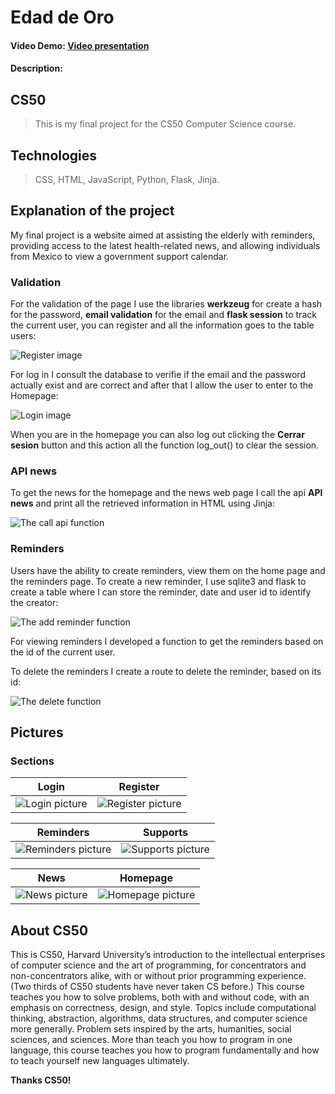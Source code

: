 # Edad de Oro
#### Video Demo:  [Video presentation](https://youtu.be/z3TXnVzy-cw)
#### Description:

## CS50
>This is my final project for the CS50 Computer Science course.
## Technologies
>CSS, HTML, JavaScript, Python, Flask, Jinja.

## Explanation of the project
My final project is a website aimed at assisting the elderly with reminders, providing access to the latest health-related news, and allowing individuals from Mexico to view a government support calendar.

### Validation

For the validation of the page I use the libraries **werkzeug** for create a hash for the password, **email validation** for the email and **flask session** to track the current user, you can register and all the information goes to the table users:

![Register image](./images-readme/register-code.png)

For log in I consult the database to verifie if the email and the password actually exist and are correct and after that I allow the user to enter to the Homepage:

![Login image](./images-readme/login-code.png)

When you are in the homepage you can also log out clicking the **Cerrar sesion** button and this action all the function log_out() to clear the session.


### API news

To get the news for the homepage and the news web page I call the api **API news** and print all the retrieved information in HTML using Jinja:

![The call api function](./images-readme/call-api.png)

### Reminders

Users have the ability to create reminders, view them on the home page and the reminders page. To create a new reminder, I use sqlite3 and flask to create a table where I can store the reminder, date and user id to identify the creator:

![The add reminder function](./images-readme/add-reminder.png)

For viewing reminders I developed a function to get the reminders based on the id of the current user.

To delete the reminders I create a route to delete the reminder, based on its id:

![The delete function](./images-readme/delete-reminder.png)

## Pictures

### Sections

| Login                                        | Register                                           |
| -------------------------------------------- | -------------------------------------------------- |
| ![Login picture](./images-readme/login.jpeg) | ![Register picture](./images-readme/register.jpeg) |

| Reminders                                            | Supports                                           |
| ---------------------------------------------------- | -------------------------------------------------- |
| ![Reminders picture](./images-readme/reminders.jpeg) | ![Supports picture](./images-readme/supports.jpeg) |

| News                                       | Homepage                                           |
| ------------------------------------------ | -------------------------------------------------- |
| ![News picture](./images-readme/news.jpeg) | ![Homepage picture](./images-readme/homepage.jpeg) |


## About CS50

This is CS50, Harvard University’s introduction to the intellectual enterprises of computer science and the art of programming, for concentrators and non-concentrators alike, with or without prior programming experience. (Two thirds of CS50 students have never taken CS before.) This course teaches you how to solve problems, both with and without code, with an emphasis on correctness, design, and style. Topics include computational thinking, abstraction, algorithms, data structures, and computer science more generally. Problem sets inspired by the arts, humanities, social sciences, and sciences. More than teach you how to program in one language, this course teaches you how to program fundamentally and how to teach yourself new languages ultimately. 

**Thanks CS50!**
